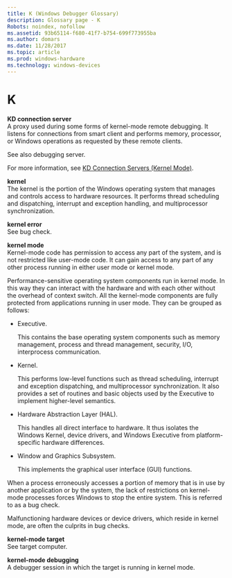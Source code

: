 ```yaml
---
title: K (Windows Debugger Glossary)
description: Glossary page - K
Robots: noindex, nofollow
ms.assetid: 93b65114-f680-41f7-b754-699f773955ba
ms.author: domars
ms.date: 11/28/2017
ms.topic: article
ms.prod: windows-hardware
ms.technology: windows-devices
---
```


# K


<span id="kd_connection_server"></span><span id="KD_CONNECTION_SERVER"></span>**KD connection server**  
A proxy used during some forms of kernel-mode remote debugging. It listens for connections from smart client and performs memory, processor, or Windows operations as requested by these remote clients.

See also debugging server.

For more information, see [KD Connection Servers (Kernel Mode)](kd-connection-servers--kernel-mode-.md).

<span id="kernel"></span><span id="KERNEL"></span>**kernel**  
The kernel is the portion of the Windows operating system that manages and controls access to hardware resources. It performs thread scheduling and dispatching, interrupt and exception handling, and multiprocessor synchronization.

<span id="kernel_error"></span><span id="KERNEL_ERROR"></span>**kernel error**  
See bug check.

<span id="kernel_mode"></span><span id="KERNEL_MODE"></span>**kernel mode**  
Kernel-mode code has permission to access any part of the system, and is not restricted like user-mode code. It can gain access to any part of any other process running in either user mode or kernel mode.

Performance-sensitive operating system components run in kernel mode. In this way they can interact with the hardware and with each other without the overhead of context switch. All the kernel-mode components are fully protected from applications running in user mode. They can be grouped as follows:

-   Executive.

    This contains the base operating system components such as memory management, process and thread management, security, I/O, interprocess communication.

-   Kernel.

    This performs low-level functions such as thread scheduling, interrupt and exception dispatching, and multiprocessor synchronization. It also provides a set of routines and basic objects used by the Executive to implement higher-level semantics.

-   Hardware Abstraction Layer (HAL).

    This handles all direct interface to hardware. It thus isolates the Windows Kernel, device drivers, and Windows Executive from platform-specific hardware differences.

-   Window and Graphics Subsystem.

    This implements the graphical user interface (GUI) functions.

When a process erroneously accesses a portion of memory that is in use by another application or by the system, the lack of restrictions on kernel-mode processes forces Windows to stop the entire system. This is referred to as a bug check.

Malfunctioning hardware devices or device drivers, which reside in kernel mode, are often the culprits in bug checks.

<span id="kernel_mode_target"></span><span id="KERNEL_MODE_TARGET"></span>**kernel-mode target**  
See target computer.

<span id="kernel_mode_debugging"></span><span id="KERNEL_MODE_DEBUGGING"></span>**kernel-mode debugging**  
A debugger session in which the target is running in kernel mode.

 

 






